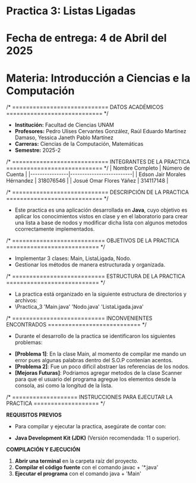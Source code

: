 # Practica 3: Listas Ligadas
# Fecha de entrega: 4 de Abril del 2025
# Materia: Introducción a Ciencias e la Computación


/* ============================
   DATOS ACADÉMICOS
   ============================ */
- **Institución:** Facultad de Ciencias UNAM
- **Profesores:** Pedro Ulises Cervantes González, Raúl Eduardo Martínez Damaso, Yessica Janeth Pablo Martínez
- **Carreras:** Ciencias de la Computación, Matemáticas
- **Semestre:** 2025-2



/* ============================
   INTEGRANTES DE LA PRACTICA
   ============================ */
| Nombre Completo | Número de Cuenta |
|----------------|--------------------------|
| Edson Jair Morales Hérnandez | 318076546 |
| Josué Omar Flores Yáñez      | 314117148 |


/* ============================
   DESCRIPCIÓN DE LA PRACTICA
   ============================ */
   - Este practica es una aplicación desarrollada en **Java**, cuyo objetivo es aplicar los conocimientos vistos en clase y en el laboratorio para crear una lista a base de nodos y modificar dicha lista con algunos metodos ccorrectamente implementados.

/* ===========================
   OBJETIVOS DE LA PRACTICA
   =========================== */
   
  - Implementar 3 clases: Main, ListaLigada, Nodo.  
  - Gestionar los métodos de manera estructurada y organizada.
  


/* ===========================
   ESTRUCTURA DE LA PRACTICA
   =========================== */
   - La practica está organizado en la siguiente estructura de directorios y archivos:
   - \Practica_3 'Main.java' 'Nodo.java' 'ListaLigada.java'


/* ===========================
   INCONVENIENTES ENCONTRADOS
   =========================== */
   + Durante el desarrollo de la practica se identificaron los siguientes problemas:

- **[Problema 1]**: En la clase Main, al momento de compilar me mando un error pues algunas palabras dentro del S.O.P contenían acentos.
- **[Problema 2]**: Fue un poco dificil abstraer las referencias de los nodos.
- **[Mejoras Futuras]**: Podriamos agregar metodos de la clase Scanner para que el usuario del programa agregue los elementos desde la consola, asi como la longitud de la lista.


/* ===================
   INSTRUCCIONES PARA EJECUTAR LA PRACTICA
   =================== */

**REQUISITOS PREVIOS**
+ Para compilar y ejecutar la practica, asegúrate de contar con:
- **Java Development Kit (JDK)** (Versión recomendada: 11 o superior).

**COMPILACIÓN Y EJECUCIÓN**
1. **Abrir una terminal** en la carpeta raíz del proyecto.
2. **Compilar el código fuente** con el comando javac + '*.java'
3. **Ejecutar el programa** con el comando java + 'Main'
